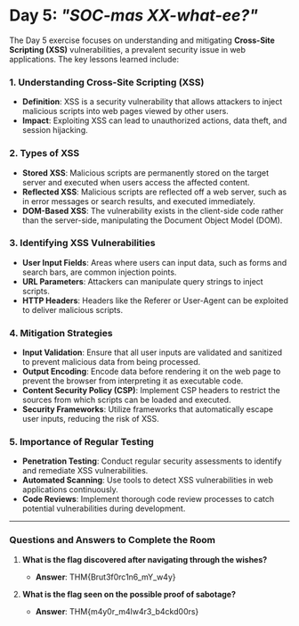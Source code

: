 # Day 5: *"SOC-mas XX-what-ee?"*

The Day 5 exercise focuses on understanding and mitigating **Cross-Site Scripting (XSS)** vulnerabilities, a prevalent security issue in web applications. The key lessons learned include:

### 1. Understanding Cross-Site Scripting (XSS)
- **Definition**: XSS is a security vulnerability that allows attackers to inject malicious scripts into web pages viewed by other users.
- **Impact**: Exploiting XSS can lead to unauthorized actions, data theft, and session hijacking.

### 2. Types of XSS
- **Stored XSS**: Malicious scripts are permanently stored on the target server and executed when users access the affected content.
- **Reflected XSS**: Malicious scripts are reflected off a web server, such as in error messages or search results, and executed immediately.
- **DOM-Based XSS**: The vulnerability exists in the client-side code rather than the server-side, manipulating the Document Object Model (DOM).

### 3. Identifying XSS Vulnerabilities
- **User Input Fields**: Areas where users can input data, such as forms and search bars, are common injection points.
- **URL Parameters**: Attackers can manipulate query strings to inject scripts.
- **HTTP Headers**: Headers like the Referer or User-Agent can be exploited to deliver malicious scripts.

### 4. Mitigation Strategies
- **Input Validation**: Ensure that all user inputs are validated and sanitized to prevent malicious data from being processed.
- **Output Encoding**: Encode data before rendering it on the web page to prevent the browser from interpreting it as executable code.
- **Content Security Policy (CSP)**: Implement CSP headers to restrict the sources from which scripts can be loaded and executed.
- **Security Frameworks**: Utilize frameworks that automatically escape user inputs, reducing the risk of XSS.

### 5. Importance of Regular Testing
- **Penetration Testing**: Conduct regular security assessments to identify and remediate XSS vulnerabilities.
- **Automated Scanning**: Use tools to detect XSS vulnerabilities in web applications continuously.
- **Code Reviews**: Implement thorough code review processes to catch potential vulnerabilities during development.

---

### Questions and Answers to Complete the Room

1. **What is the flag discovered after navigating through the wishes?**  
   - **Answer**: THM{Brut3f0rc1n6_mY_w4y}

2. **What is the flag seen on the possible proof of sabotage?**  
   - **Answer**: THM{m4y0r_m4lw4r3_b4ckd00rs}
